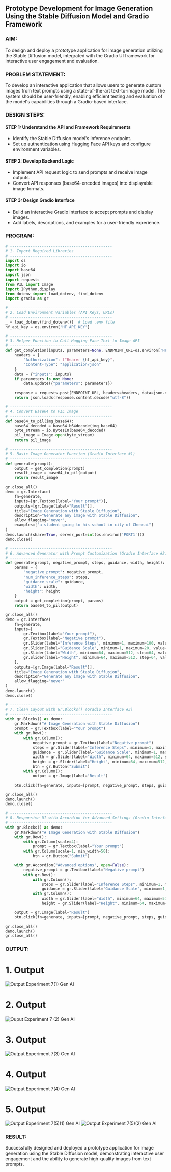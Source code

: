 ## Prototype Development for Image Generation Using the Stable Diffusion Model and Gradio Framework

### AIM:
To design and deploy a prototype application for image generation utilizing the Stable Diffusion model, integrated with the Gradio UI framework for interactive user engagement and evaluation.

### PROBLEM STATEMENT:
To develop an interactive application that allows users to generate custom images from text prompts using a state-of-the-art text-to-image model. The system should be user-friendly, enabling efficient testing and evaluation of the model's capabilities through a Gradio-based interface.
### DESIGN STEPS:

#### STEP 1: Understand the API and Framework Requirements 
- Identify the Stable Diffusion model's inference endpoint.  
- Set up authentication using Hugging Face API keys and configure environment variables.
  
#### STEP 2: Develop Backend Logic 
- Implement API request logic to send prompts and receive image outputs.  
- Convert API responses (base64-encoded images) into displayable image formats.  

#### STEP 3: Design Gradio Interface 
- Build an interactive Gradio interface to accept prompts and display images.  
- Add labels, descriptions, and examples for a user-friendly experience.

### PROGRAM:
```py
# ---------------------------------------------
# 1. Import Required Libraries
# ---------------------------------------------
import os
import io
import base64
import json
import requests
from PIL import Image
import IPython.display
from dotenv import load_dotenv, find_dotenv
import gradio as gr

# ---------------------------------------------
# 2. Load Environment Variables (API Keys, URLs)
# ---------------------------------------------
_ = load_dotenv(find_dotenv())  # Load .env file
hf_api_key = os.environ['HF_API_KEY']

# ---------------------------------------------
# 3. Helper Function to Call Hugging Face Text-to-Image API
# ---------------------------------------------
def get_completion(inputs, parameters=None, ENDPOINT_URL=os.environ['HF_API_TTI_BASE']):
    headers = {
        "Authorization": f"Bearer {hf_api_key}",
        "Content-Type": "application/json"
    }
    data = {"inputs": inputs}
    if parameters is not None:
        data.update({"parameters": parameters})

    response = requests.post(ENDPOINT_URL, headers=headers, data=json.dumps(data))
    return json.loads(response.content.decode("utf-8"))

# ---------------------------------------------
# 4. Convert Base64 to PIL Image
# ---------------------------------------------
def base64_to_pil(img_base64):
    base64_decoded = base64.b64decode(img_base64)
    byte_stream = io.BytesIO(base64_decoded)
    pil_image = Image.open(byte_stream)
    return pil_image

# ---------------------------------------------
# 5. Basic Image Generator Function (Gradio Interface #1)
# ---------------------------------------------
def generate(prompt):
    output = get_completion(prompt)
    result_image = base64_to_pil(output)
    return result_image

gr.close_all()
demo = gr.Interface(
    fn=generate,
    inputs=[gr.Textbox(label="Your prompt")],
    outputs=[gr.Image(label="Result")],
    title="Image Generation with Stable Diffusion",
    description="Generate any image with Stable Diffusion",
    allow_flagging="never",
    examples=["a student going to his school in city of Chennai"]
)
demo.launch(share=True, server_port=int(os.environ['PORT1']))
demo.close()

# ---------------------------------------------
# 6. Advanced Generator with Prompt Customization (Gradio Interface #2)
# ---------------------------------------------
def generate(prompt, negative_prompt, steps, guidance, width, height):
    params = {
        "negative_prompt": negative_prompt,
        "num_inference_steps": steps,
        "guidance_scale": guidance,
        "width": width,
        "height": height
    }
    output = get_completion(prompt, params)
    return base64_to_pil(output)

gr.close_all()
demo = gr.Interface(
    fn=generate,
    inputs=[
        gr.Textbox(label="Your prompt"),
        gr.Textbox(label="Negative prompt"),
        gr.Slider(label="Inference Steps", minimum=1, maximum=100, value=25),
        gr.Slider(label="Guidance Scale", minimum=1, maximum=20, value=7),
        gr.Slider(label="Width", minimum=64, maximum=512, step=64, value=512),
        gr.Slider(label="Height", minimum=64, maximum=512, step=64, value=512)
    ],
    outputs=[gr.Image(label="Result")],
    title="Image Generation with Stable Diffusion",
    description="Generate any image with Stable Diffusion",
    allow_flagging="never"
)
demo.launch()
demo.close()

# ---------------------------------------------
# 7. Clean Layout with Gr.Blocks() (Gradio Interface #3)
# ---------------------------------------------
with gr.Blocks() as demo:
    gr.Markdown("# Image Generation with Stable Diffusion")
    prompt = gr.Textbox(label="Your prompt")
    with gr.Row():
        with gr.Column():
            negative_prompt = gr.Textbox(label="Negative prompt")
            steps = gr.Slider(label="Inference Steps", minimum=1, maximum=100, value=25)
            guidance = gr.Slider(label="Guidance Scale", minimum=1, maximum=20, value=7)
            width = gr.Slider(label="Width", minimum=64, maximum=512, step=64, value=512)
            height = gr.Slider(label="Height", minimum=64, maximum=512, step=64, value=512)
            btn = gr.Button("Submit")
        with gr.Column():
            output = gr.Image(label="Result")

    btn.click(fn=generate, inputs=[prompt, negative_prompt, steps, guidance, width, height], outputs=[output])

gr.close_all()
demo.launch()
demo.close()

# ---------------------------------------------
# 8. Responsive UI with Accordion for Advanced Settings (Gradio Interface #4)
# ---------------------------------------------
with gr.Blocks() as demo:
    gr.Markdown("# Image Generation with Stable Diffusion")
    with gr.Row():
        with gr.Column(scale=4):
            prompt = gr.Textbox(label="Your prompt")
        with gr.Column(scale=1, min_width=50):
            btn = gr.Button("Submit")

    with gr.Accordion("Advanced options", open=False):
        negative_prompt = gr.Textbox(label="Negative prompt")
        with gr.Row():
            with gr.Column():
                steps = gr.Slider(label="Inference Steps", minimum=1, maximum=100, value=25)
                guidance = gr.Slider(label="Guidance Scale", minimum=1, maximum=20, value=7)
            with gr.Column():
                width = gr.Slider(label="Width", minimum=64, maximum=512, step=64, value=512)
                height = gr.Slider(label="Height", minimum=64, maximum=512, step=64, value=512)

    output = gr.Image(label="Result")
    btn.click(fn=generate, inputs=[prompt, negative_prompt, steps, guidance, width, height], outputs=[output])

gr.close_all()
demo.launch()
gr.close_all()
```
### OUTPUT:
# 1. Output
![Output Experiment 7(1) Gen AI](https://github.com/user-attachments/assets/f978f394-9429-4d77-ba82-cc3eb8d54880)
# 2. Output
![Ouput Experiment 7 (2) Gen AI](https://github.com/user-attachments/assets/fb8e98af-c129-47c8-a29c-b51b03d1f6b4)
# 3. Output
![Output Experiment 7(3) Gen AI](https://github.com/user-attachments/assets/f51ac7c8-362e-4555-86a1-ccd621b58723)
# 4. Output
![Output Experiment 7(4) Gen AI](https://github.com/user-attachments/assets/da9a43c1-f11b-4642-93ca-95c7c1d6ae25)
# 5. Output
![Output Experiment 7(5)(1) Gen AI](https://github.com/user-attachments/assets/e82401b8-de3e-4d03-9648-604cb59bd426)
![Output Experiment 7(5)(2) Gen AI](https://github.com/user-attachments/assets/52b357af-b939-4971-8947-9bae1282a4c1)

### RESULT:
Successfully designed and deployed a prototype application for image generation using the Stable Diffusion model, demonstrating interactive user engagement and the ability to generate high-quality images from text prompts.
